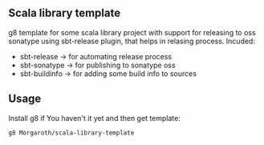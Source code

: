 ## Scala library template

g8 template for some scala library project with support for releasing to oss sonatype using sbt-release plugin,
that helps in relasing process.
Incuded:
* sbt-release -> for automating release process
* sbt-sonatype -> for publishing to sonatype oss
* sbt-buildinfo -> for adding some build info to sources


## Usage

Install g8 if You haven't it yet and then get template:

```bash
g8 Morgaroth/scala-library-template
```